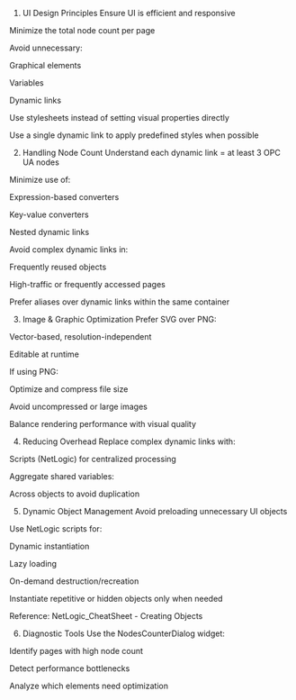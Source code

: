 1. UI Design Principles
 Ensure UI is efficient and responsive

 Minimize the total node count per page

 Avoid unnecessary:

 Graphical elements

 Variables

 Dynamic links

 Use stylesheets instead of setting visual properties directly

 Use a single dynamic link to apply predefined styles when possible

2. Handling Node Count
 Understand each dynamic link = at least 3 OPC UA nodes

 Minimize use of:

 Expression-based converters

 Key-value converters

 Nested dynamic links

 Avoid complex dynamic links in:

 Frequently reused objects

 High-traffic or frequently accessed pages

 Prefer aliases over dynamic links within the same container

3. Image & Graphic Optimization
 Prefer SVG over PNG:

 Vector-based, resolution-independent

 Editable at runtime

 If using PNG:

 Optimize and compress file size

 Avoid uncompressed or large images

 Balance rendering performance with visual quality

4. Reducing Overhead
 Replace complex dynamic links with:

 Scripts (NetLogic) for centralized processing

 Aggregate shared variables:

 Across objects to avoid duplication

5. Dynamic Object Management
 Avoid preloading unnecessary UI objects

 Use NetLogic scripts for:

 Dynamic instantiation

 Lazy loading

 On-demand destruction/recreation

 Instantiate repetitive or hidden objects only when needed

 Reference: NetLogic_CheatSheet - Creating Objects

6. Diagnostic Tools
 Use the NodesCounterDialog widget:

 Identify pages with high node count

 Detect performance bottlenecks

 Analyze which elements need optimization